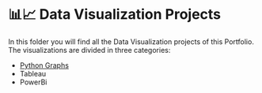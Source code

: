 # 📊📈 Data Visualization Projects 

In this folder you will find all the Data Visualization projects of this Portfolio. 
The visualizations are divided in three categories: 
- [Python Graphs](https://github.com/MCDC172/DS-Journey/tree/main/Data-Visualization/Python-g)
- Tableau
- PowerBi


